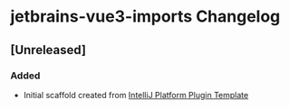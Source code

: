 <!-- Keep a Changelog guide -> https://keepachangelog.com -->

# jetbrains-vue3-imports Changelog

## [Unreleased]
### Added
- Initial scaffold created from [IntelliJ Platform Plugin Template](https://github.com/JetBrains/intellij-platform-plugin-template)

